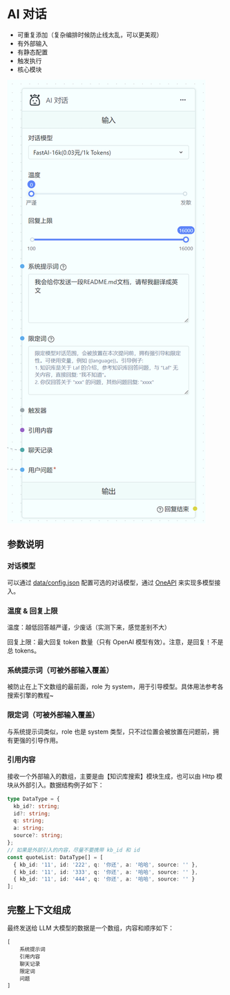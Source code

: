 # AI 对话

- 可重复添加（复杂编排时候防止线太乱，可以更美观）
- 有外部输入
- 有静态配置
- 触发执行
- 核心模块

![](./imgs/aichat.png)

## 参数说明

### 对话模型

可以通过 [data/config.json](/docs/develop/data_config/chat_models) 配置可选的对话模型，通过 [OneAPI](http://localhost:3000/docs/develop/oneapi) 来实现多模型接入。

### 温度 & 回复上限

温度：越低回答越严谨，少废话（实测下来，感觉差别不大）

回复上限：最大回复 token 数量（只有 OpenAI 模型有效）。注意，是回复！不是总 tokens。

### 系统提示词（可被外部输入覆盖）

被防止在上下文数组的最前面，role 为 system，用于引导模型。具体用法参考各搜索引擎的教程~

### 限定词（可被外部输入覆盖）

与系统提示词类似，role 也是 system 类型，只不过位置会被放置在问题前，拥有更强的引导作用。

### 引用内容

接收一个外部输入的数组，主要是由【知识库搜索】模块生成，也可以由 Http 模块从外部引入。数据结构例子如下：

```ts
type DataType = {
  kb_id?: string;
  id?: string;
  q: string;
  a: string;
  source?: string;
};
// 如果是外部引入的内容，尽量不要携带 kb_id 和 id
const quoteList: DataType[] = [
  { kb_id: '11', id: '222', q: '你还', a: '哈哈', source: '' },
  { kb_id: '11', id: '333', q: '你还', a: '哈哈', source: '' },
  { kb_id: '11', id: '444', q: '你还', a: '哈哈', source: '' }
];
```

## 完整上下文组成

最终发送给 LLM 大模型的数据是一个数组，内容和顺序如下：

```
[
    系统提示词
    引用内容
    聊天记录
    限定词
    问题
]

```
